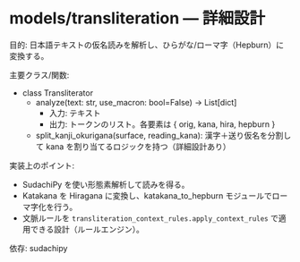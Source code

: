# models/transliteration — 詳細設計

目的: 日本語テキストの仮名読みを解析し、ひらがな/ローマ字（Hepburn）に変換する。

主要クラス/関数:
- class Transliterator
  - analyze(text: str, use_macron: bool=False) -> List[dict]
    - 入力: テキスト
    - 出力: トークンのリスト。各要素は { orig, kana, hira, hepburn }
  - split_kanji_okurigana(surface, reading_kana): 漢字＋送り仮名を分割して kana を割り当てるロジックを持つ（詳細設計あり）

実装上のポイント:
- SudachiPy を使い形態素解析して読みを得る。
- Katakana を Hiragana に変換し、katakana_to_hepburn モジュールでローマ字化を行う。
- 文脈ルールを `transliteration_context_rules.apply_context_rules` で適用できる設計（ルールエンジン）。

依存: sudachipy
